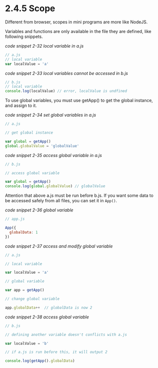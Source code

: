 # 2.4.5 Scope

Different from browser,  scopes in mini programs are more like NodeJS.

Variables and functions are only available in the file they are defined, like following snippets.

*code snippet 2-32 local variable in a.js*
```js
// a.js
// local variable
var localValue = 'a'
```

*code snippet 2-33 local variables cannot be accessed in b.js*
```js
// b.js
// local variable
console.log(localValue) // error, localValue is undfined
```

To use global variables, you must use getApp() to get the global instance, and assign to it.

*code snippet 2-34 set global variables in a.js*
```js
// a.js

// get global instance

var global = getApp()
global.globalValue = 'globalValue'
```

*code snippet 2-35 access global variable in a.js*
```js
// b.js

// access global variable

var global = getApp()
console.log(global.globalValue) // globalValue
```

Attention that above a.js must be run before b.js. If you want some data to be accessed safely from all files, you can set it in `App()`.

*code snippet 2-36 global variable*
```js
// app.js

App({
  globalData: 1
})
```

*code snippet 2-37 access and modify global variable*
```js
// a.js

// local variable

var localValue = 'a'

// global variable

var app = getApp()

// change global variable

app.globalData++  // globalData is now 2
```

*code snippet 2-38 access global variable*
```js
// b.js

// defining another variable doesn't conflicts with a.js

var localValue = 'b'

// if a.js is run before this, it will output 2

console.log(getApp().globalData)
```



